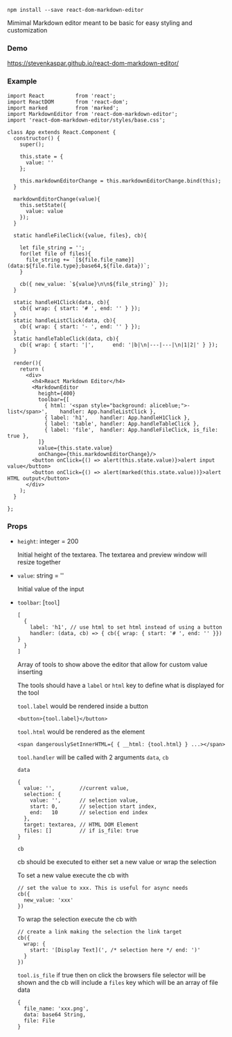 `npm install --save react-dom-markdown-editor`

Mimimal Markdown editor meant to be basic for easy styling and customization

### Demo

https://stevenkaspar.github.io/react-dom-markdown-editor/

### Example

```
import React          from 'react';
import ReactDOM       from 'react-dom';
import marked         from 'marked';
import MarkdownEditor from 'react-dom-markdown-editor';
import 'react-dom-markdown-editor/styles/base.css';

class App extends React.Component {
  constructor() {
    super();

    this.state = {
      value: ''
    };

    this.markdownEditorChange = this.markdownEditorChange.bind(this);
  }

  markdownEditorChange(value){
    this.setState({
      value: value
    });
  }

  static handleFileClick({value, files}, cb){

    let file_string = '';
    for(let file of files){
      file_string += `[${file.file_name}](data:${file.file.type};base64,${file.data})`;
    }

    cb({ new_value: `${value}\n\n${file_string}` });
  }

  static handleH1Click(data, cb){
    cb({ wrap: { start: '# ', end: '' } });
  }
  static handleListClick(data, cb){
    cb({ wrap: { start: '- ', end: '' } });
  }
  static handleTableClick(data, cb){
    cb({ wrap: { start: '|',      end: '|b|\n|---|---|\n|1|2|' } });
  }

  render(){
    return (
      <div>
        <h4>React Markdown Editor</h4>
        <MarkdownEditor
          height={400}
          toolbar={[
            { html: '<span style="background: aliceblue;">- list</span>',    handler: App.handleListClick },
            { label: 'h1',    handler: App.handleH1Click },
            { label: 'table', handler: App.handleTableClick },
            { label: 'file',  handler: App.handleFileClick, is_file: true },
          ]}
          value={this.state.value}
          onChange={this.markdownEditorChange}/>
        <button onClick={() => alert(this.state.value)}>alert input value</button>
        <button onClick={() => alert(marked(this.state.value))}>alert HTML output</button>
      </div>
    );
  }

};
```

### Props

- `height`: integer = 200

    Initial height of the textarea. The textarea and preview window will resize together

- `value`: string = ''

    Initial value of the input

- `toolbar`: [`tool`]

    ```
    [
      {
        label: 'h1', // use html to set html instead of using a button
        handler: (data, cb) => { cb({ wrap: { start: '# ', end: '' }}) }
      }
    ]
    ```

    Array of tools to show above the editor that allow for custom value inserting

    The tools should have a `label` or `html` key to define what is displayed for the tool

    `tool.label` would be rendered inside a button

    ```
    <button>{tool.label}</button>
    ```

    `tool.html` would be rendered as the element

    ```
    <span dangerouslySetInnerHTML={ { __html: {tool.html} } ...></span>
    ```

    `tool.handler` will be called with 2 arguments `data`, `cb`

    `data`

    ```
    {
      value: '',        //current value,
      selection: {
        value: '',      // selection value,
        start: 0,       // selection start index,
        end:   10       // selection end index
      },
      target: textarea, // HTML DOM Element
      files: []         // if is_file: true
    }
    ```

    `cb`

    cb should be executed to either set a new value or wrap the selection

    To set a new value execute the cb with

    ```
    // set the value to xxx. This is useful for async needs
    cb({
      new_value: 'xxx'
    })
    ```

    To wrap the selection execute the cb with

    ```
    // create a link making the selection the link target
    cb({
      wrap: {
        start: '[Display Text](', /* selection here */ end: ')'
      }
    })
    ```

    `tool.is_file` if true then on click the browsers file selector will be shown and the cb will include a `files` key which will be an array of file data

    ```
    {
      file_name: 'xxx.png',
      data: base64 String,
      file: File
    }
    ```
